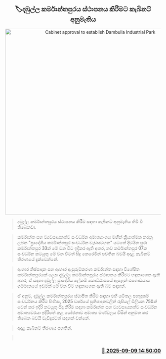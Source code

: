 <p align='center'><b><h2 align='center' title='Cabinet approval to establish Dambulla Industrial Park'>🏷දඹුල්ල කර්මාන්තපුරය ස්ථාපනය කිරීමට කැබිනට් අනුමැතිය</h2></b></p>
<p align='center'><img src='https://helakuru.sgp1.cdn.digitaloceanspaces.com/esana/images/lib/dambulla-town.jpg' width='600' alt='Cabinet approval to establish Dambulla Industrial Park'></p>

> දඹුල්ල කර්මාන්තපුරය ස්ථාපනය කිරීම සඳහා කැබිනට් අනුමැතිය හිමි වී තිබෙනවා.

> කර්මාන්ත සහ ව්‍යවසායකත්ව සංවර්ධන අමාත්‍යාංශය මඟින් ක්‍රියාත්මක කරනු ලබන "ප්‍රාදේශීය කර්මාන්තපුර සංවර්ධන වැඩසටහන" යටතේ දිවයින පුරා කර්මාන්තපුර 33ක් මේ වන විට ඉදිකර ඇති අතර, නව කර්මාන්තපුර 07ක සංවර්ධන කටයුතු මේ වන විටත් සිදු කෙරෙමින් පවතින බවයි අදාළ කැබිනට් තීරණයේ දැක්වෙන්නේ.

> ආහාර නිෂ්පාදන සහ ආහාර ඇසුරුම්කරණ කර්මාන්ත සඳහා විශේෂිත කර්මාන්තපුරයක් ලෙස දඹුල්ල කර්මාන්තපුරය ස්ථාපනය කිරීමට හඳුනාගෙන ඇති අතර, ඒ සඳහා දඹුල්ල ප්‍රාදේශීය ලේකම් කොට්ඨාසයේ ඇළෙන් එගොඩයාය ගම්මානයේ ඉඩමක් මේ වන විට හඳුනාගෙන ඇති බව සඳහන්.

> ඒ අනුව, දඹුල්ල කර්මාන්තපුරය ස්ථාපිත කිරීම සඳහා එහි යටිතල පහසුකම් සංවර්ධනය කිරීම පිණිස, 2025 වර්ෂයේ ප්‍රතිපාදනවලින් රුපියල් මිලියන 750ක් වෙන් කර ඉදිරි කටයුතු සිදු කිරීම සඳහා කර්මාන්ත සහ ව්‍යවසායකත්ව සංවර්ධන අමාත්‍යවරයා ඉදිරිපත් කළ යෝජනාව අමාත්‍ය මණ්ඩලය විසින් අනුමත කර තිබෙන බවයි වැඩිදුරටත් සඳහන් වන්නේ.

> අදාළ කැබිනට් තීරණය පහතින්.

>  



<h3 align='right'><a href='https://www.helakuru.lk/esana/p/113451/'>📅 2025-09-09 14:50:00</a></h3>

